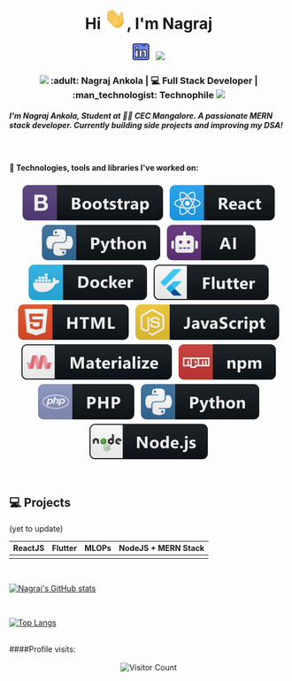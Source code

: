 <h1 align="center">Hi <img src="https://raw.githubusercontent.com/ABSphreak/ABSphreak/master/gifs/Hi.gif" width="40px" />, I'm Nagraj</h1>

<p align='center' >
   <a href="https://www.linkedin.com/in/nagraj-ankola-11492816b"><img height="30" src="https://github.com/nagarajankola/nagarajankola/blob/main/assets/linkedin.png"></a>&nbsp;&nbsp;
  <a href="mailto:ankola.nagraj07@gmail.com"><img src="https://img.shields.io/badge/Gmail-D14836?style=for-the-badge&logo=gmail&logoColor=white"></a>
 </p>

<div align="center">
<h3><img src="https://media.giphy.com/media/WUlplcMpOCEmTGBtBW/giphy.gif" width="30"> :adult: Nagraj Ankola | 💻 Full Stack Developer | :man_technologist: Technophile  <img src="https://media.giphy.com/media/WUlplcMpOCEmTGBtBW/giphy.gif" width="30"></h3>
</div>

##### I'm Nagraj Ankola, Student at 👨‍💻 CEC Mangalore. A passionate MERN stack developer. Currently building side projects and improving my DSA!

<br>

#### :robot: Technologies, tools and libraries I've worked on:

<p align="center">
  <!-- For more icons please follow  https://github.com/MikeCodesDotNET/ColoredBadges -->
<img src="https://github.com/nagarajankola/nagarajankola/blob/main/assets/bootstrap.svg" alt="html" style="vertical-align:top; margin:4px">
<img src="https://github.com/nagarajankola/nagarajankola/blob/main/assets/react.svg" alt="html" style="vertical-align:top; margin:4px">
<img src="https://github.com/nagarajankola/nagarajankola/blob/main/assets/python.svg" alt="html" style="vertical-align:top; margin:4px">
<img src="https://github.com/nagarajankola/nagarajankola/blob/main/assets/ai.svg" alt="html" style="vertical-align:top; margin:4px">
<img src="https://github.com/nagarajankola/nagarajankola/blob/main/assets/docker.svg" alt="html" style="vertical-align:top; margin:4px">
   <img src="https://github.com/nagarajankola/nagarajankola/blob/main/assets/flutter.svg" alt="html" style="vertical-align:top; margin:4px">
   <img src="https://github.com/nagarajankola/nagarajankola/blob/main/assets/html.svg" alt="html" style="vertical-align:top; margin:4px">
   <img src="https://github.com/nagarajankola/nagarajankola/blob/main/assets/js.svg" alt="html" style="vertical-align:top; margin:4px">
   <img src="https://github.com/nagarajankola/nagarajankola/blob/main/assets/materialize.svg" alt="html" style="vertical-align:top; margin:4px">
   <img src="https://github.com/nagarajankola/nagarajankola/blob/main/assets/npm.svg" alt="html" style="vertical-align:top; margin:4px">
   <img src="https://github.com/nagarajankola/nagarajankola/blob/main/assets/php.svg" alt="html" style="vertical-align:top; margin:4px">
   <img src="https://github.com/nagarajankola/nagarajankola/blob/main/assets/python.svg" alt="html" style="vertical-align:top; margin:4px">
   <img src="https://github.com/nagarajankola/nagarajankola/blob/main/assets/nodejs.svg" alt="html" style="vertical-align:top; margin:4px">
</p>

<br>

## :computer: Projects 
(yet to update)



| ReactJS                                                             | Flutter                                                                                  | MLOPs                                                                                                             | NodeJS + MERN Stack |
| :-----------------------------------------------------------------: |:----------------------------------------------------------------------------------------:| :----------------------------------------------------------------------------------------------------------------:|:-------:|
|      |                |                       |   |


<br>

[![Nagraj's GitHub stats](https://github-readme-stats.vercel.app/api?username=nagarajankola&show_icons=true&theme=dracula)](https://github.com/nagarajankola/github-readme-stats)

<br>

[![Top Langs](https://github-readme-stats.vercel.app/api/top-langs/?username=nagarajankola&layout=compact)](https://github.com/nagarajankola/github-readme-stats)

<br>
####Profile visits:
<p align="center"> 
  <img src="https://profile-counter.glitch.me/nagarajankola/count.svg" alt="Visitor Count" align="center" />
</p>
